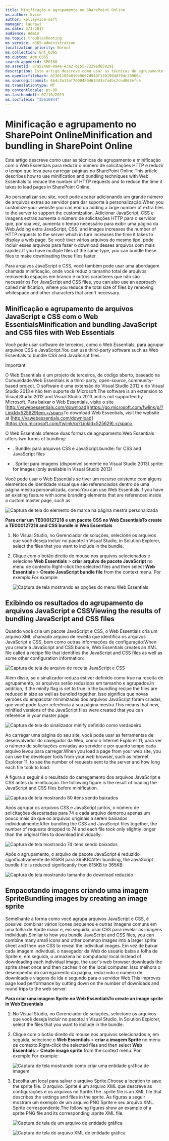 ```yaml
---
title: Minificação e agrupamento no SharePoint Online
ms.author: kvice
author: kelleyvice-msft
manager: laurawi
ms.date: 3/1/2017
audience: Admin
ms.topic: troubleshooting
ms.service: o365-administration
localization_priority: Normal
ms.collection: Ent_O365
ms.custom: Adm_O365
search.appverid: SPO160
ms.assetid: 87a52468-994e-43a2-b155-7229ed659291
description: Este artigo descreve como usar as técnicas de agrupamento e minificação com o Web Essentials para reduzir o número de solicitações HTTP e reduzir o tempo que leva para carregar páginas no SharePoint Online.
ms.openlocfilehash: 823011894019e9602d949f1301994d79dc209664
ms.sourcegitcommit: 6b4c3a11ef7000480463d43a7a4bc2ced063efce
ms.translationtype: MT
ms.contentlocale: pt-BR
ms.lasthandoff: 07/10/2019
ms.locfileid: "35616844"
---
```

# <a name="minification-and-bundling-in-sharepoint-online"></a><span data-ttu-id="18cfe-103">Minificação e agrupamento no SharePoint Online</span><span class="sxs-lookup"><span data-stu-id="18cfe-103">Minification and bundling in SharePoint Online</span></span>

<span data-ttu-id="18cfe-104">Este artigo descreve como usar as técnicas de agrupamento e minificação com o Web Essentials para reduzir o número de solicitações HTTP e reduzir o tempo que leva para carregar páginas no SharePoint Online.</span><span class="sxs-lookup"><span data-stu-id="18cfe-104">This article describes how to use minification and bundling techniques with Web Essentials to reduce the number of HTTP requests and to reduce the time it takes to load pages in SharePoint Online.</span></span>
  
<span data-ttu-id="18cfe-105">Ao personalizar seu site, você pode acabar adicionando um grande número de arquivos extras ao servidor para dar suporte à personalização.</span><span class="sxs-lookup"><span data-stu-id="18cfe-105">When you customize your website you can end up adding a large number of extra files to the server to support the customization.</span></span> <span data-ttu-id="18cfe-106">Adicionar JavaScript, CSS e imagens extras aumenta o número de solicitações HTTP para o servidor que, por sua vez, aumenta o tempo necessário para exibir uma página da Web.</span><span class="sxs-lookup"><span data-stu-id="18cfe-106">Adding extra JavaScript, CSS, and images increases the number of HTTP requests to the server which in turn increases the time it takes to display a web page.</span></span> <span data-ttu-id="18cfe-107">Se você tiver vários arquivos do mesmo tipo, pode incluir esses arquivos para fazer o download desses arquivos com mais rapidez.</span><span class="sxs-lookup"><span data-stu-id="18cfe-107">If you have multiple files of the same type, you can bundle these files to make downloading these files faster.</span></span>
  
<span data-ttu-id="18cfe-108">Para arquivos JavaScript e CSS, você também pode usar uma abordagem chamada minificação, onde você reduz o tamanho total de arquivos removendo espaços em branco e outros caracteres que não são necessários.</span><span class="sxs-lookup"><span data-stu-id="18cfe-108">For JavaScript and CSS files, you can also use an approach called minification, where you reduce the total size of files by removing whitespace and other characters that aren't necessary.</span></span>
  
## <a name="minification-and-bundling-javascript-and-css-files-with-web-essentials"></a><span data-ttu-id="18cfe-109">Minificação e agrupamento de arquivos JavaScript e CSS com o Web Essentials</span><span class="sxs-lookup"><span data-stu-id="18cfe-109">Minification and bundling JavaScript and CSS files with Web Essentials</span></span>

<span data-ttu-id="18cfe-110">Você pode usar software de terceiros, como o Web Essentials, para agrupar arquivos CSS e JavaScript.</span><span class="sxs-lookup"><span data-stu-id="18cfe-110">You can use third-party software such as Web Essentials to bundle CSS and JavaScript files.</span></span>
  
> [!IMPORTANT]
> <span data-ttu-id="18cfe-111">O Web Essentials é um projeto de terceiros, de código aberto, baseado na Comunidade.</span><span class="sxs-lookup"><span data-stu-id="18cfe-111">Web Essentials is a third-party, open-source, community-based project.</span></span> <span data-ttu-id="18cfe-112">O software é uma extensão do Visual Studio 2012 e do Visual Studio 2013 e não tem suporte da Microsoft.</span><span class="sxs-lookup"><span data-stu-id="18cfe-112">The software is an extension to Visual Studio 2012 and Visual Studio 2013 and is not supported by Microsoft.</span></span> <span data-ttu-id="18cfe-113">Para baixar o Web Essentials, visite o site [http://vswebessentials.com/download](https://go.microsoft.com/fwlink/p/?LinkId=525629)em.</span><span class="sxs-lookup"><span data-stu-id="18cfe-113">To download Web Essentials, visit the website at [http://vswebessentials.com/download](https://go.microsoft.com/fwlink/p/?LinkId=525629).</span></span> 
  
<span data-ttu-id="18cfe-114">O Web Essentials oferece duas formas de agrupamento:</span><span class="sxs-lookup"><span data-stu-id="18cfe-114">Web Essentials offers two forms of bundling:</span></span>
  
- <span data-ttu-id="18cfe-115">. Bundle: para arquivos CSS e JavaScript</span><span class="sxs-lookup"><span data-stu-id="18cfe-115">.bundle: for CSS and JavaScript files</span></span>
    
- <span data-ttu-id="18cfe-116">. Sprite: para imagens (disponível somente no Visual Studio 2013)</span><span class="sxs-lookup"><span data-stu-id="18cfe-116">.sprite: for images (only available in Visual Studio 2013)</span></span>
    
<span data-ttu-id="18cfe-117">Você pode usar o Web Essentials se tiver um recurso existente com alguns elementos de identidade visual que são referenciados dentro de uma página mestra personalizada, como:</span><span class="sxs-lookup"><span data-stu-id="18cfe-117">You can use Web Essentials if you have an existing feature with some branding elements that are referenced inside a custom master page, such as:</span></span>
  
![Captura de tela do elemento de marca na página mestra personalizada](media/3a6eba36-973d-482b-8556-a9394b8ba19f.png)
  
 <span data-ttu-id="18cfe-119">**Para criar um TE000127218 e um pacote CSS no Web Essentials**</span><span class="sxs-lookup"><span data-stu-id="18cfe-119">**To create a TE000127218 and CSS bundle in Web Essentials**</span></span>
  
1. <span data-ttu-id="18cfe-120">No Visual Studio, no Gerenciador de soluções, selecione os arquivos que você deseja incluir no pacote.</span><span class="sxs-lookup"><span data-stu-id="18cfe-120">In Visual Studio, in Solution Explorer, select the files that you want to include in the bundle.</span></span>
    
2. <span data-ttu-id="18cfe-121">Clique com o botão direito do mouse nos arquivos selecionados e selecione **Web Essentials** \> **criar arquivo de pacote JavaScript** no menu de contexto.</span><span class="sxs-lookup"><span data-stu-id="18cfe-121">Right-click the selected files and then select **Web Essentials** \> **Create JavaScript bundle file** from the context menu.</span></span> <span data-ttu-id="18cfe-122">Por exemplo:</span><span class="sxs-lookup"><span data-stu-id="18cfe-122">For example:</span></span> 
    
    ![Captura de tela mostrando as opções do menu Web Essentials](media/41aac84c-4538-4f78-b454-46e651f868a3.png)
  
## <a name="viewing-the-results-of-bundling-javascript-and-css-files"></a><span data-ttu-id="18cfe-124">Exibindo os resultados do agrupamento de arquivos JavaScript e CSS</span><span class="sxs-lookup"><span data-stu-id="18cfe-124">Viewing the results of bundling JavaScript and CSS files</span></span>

<span data-ttu-id="18cfe-125">Quando você cria um pacote JavaScript e CSS, o Web Essentials cria um arquivo XML chamado arquivo de receita que identifica os arquivos JavaScript e CSS, bem como outras informações de configuração:</span><span class="sxs-lookup"><span data-stu-id="18cfe-125">When you create a JavaScript and CSS bundle, Web Essentials creates an XML file called a recipe file that identifies the JavaScript and CSS files as well as some other configuration information:</span></span> 
  
![Captura de tela de arquivo de receita JavaScript e CSS](media/7ba891f8-52d8-467b-a0f6-b062dd1137a4.png)
  
<span data-ttu-id="18cfe-127">Além disso, se o sinalizador reduza estiver definido como true na receita de agrupamento, os arquivos serão reduzidos em tamanho e agrupados.</span><span class="sxs-lookup"><span data-stu-id="18cfe-127">In addition, if the minify flag is set to true in the bundling recipe the files are reduced in size as well as bundled together.</span></span> <span data-ttu-id="18cfe-128">Isso significa que novas versões do empacotar minimizadas dos arquivos JavaScript foram criadas, que você pode fazer referência à sua página mestra.</span><span class="sxs-lookup"><span data-stu-id="18cfe-128">This means that new, minified versions of the JavaScript files were created that you can reference in your master page.</span></span>
  
![Captura de tela do sinalizador minify definido como verdadeiro](media/50523af2-6412-4117-ac3d-5bd26f6d562e.png)
  
<span data-ttu-id="18cfe-130">Ao carregar uma página do seu site, você pode usar as ferramentas de desenvolvedor do navegador da Web, como o Internet Explorer 11, para ver o número de solicitações enviadas ao servidor e por quanto tempo cada arquivo levou para carregar.</span><span class="sxs-lookup"><span data-stu-id="18cfe-130">When you load a page from your web site, you can use the developer tools from your web browser, such as Internet Explorer 11, to see the number of requests sent to the server and how long each file took to load.</span></span>
  
<span data-ttu-id="18cfe-131">A figura a seguir é o resultado do carregamento dos arquivos JavaScript e CSS antes do minificação.</span><span class="sxs-lookup"><span data-stu-id="18cfe-131">The following figure is the result of loading the JavaScript and CSS files before minification.</span></span>
  
![Captura de tela mostrando 80 itens sendo baixados](media/e2df3912-1923-46e6-8cf2-3015a31554e1.png)
  
<span data-ttu-id="18cfe-133">Após agrupar os arquivos CSS e JavaScript juntos, o número de solicitações descartadas para 74 e cada arquivo demorou apenas um pouco mais do que os arquivos originais a serem baixados individualmente:</span><span class="sxs-lookup"><span data-stu-id="18cfe-133">After bundling the CSS and JavaScript files together, the number of requests dropped to 74 and each file took only slightly longer than the original files to download individually:</span></span>
  
![Captura de tela mostrando 74 itens sendo baixados](media/686c4387-70e8-4a74-9d45-059f33a91184.png)
  
<span data-ttu-id="18cfe-135">Após o agrupamento, o arquivo de pacote JavaScript é reduzido significativamente de 815KB para 365KB:</span><span class="sxs-lookup"><span data-stu-id="18cfe-135">After bundling, the JavaScript bundle file is reduced significantly from 815KB to 365KB:</span></span>
  
![Captura de tela mostrando tamanho do download reduzido](media/5e7dbd98-faff-4f68-b320-108fb252e395.png)
  
## <a name="bundling-images-by-creating-an-image-sprite"></a><span data-ttu-id="18cfe-137">Empacotando imagens criando uma imagem Sprite</span><span class="sxs-lookup"><span data-stu-id="18cfe-137">Bundling images by creating an image sprite</span></span>

<span data-ttu-id="18cfe-138">Semelhante à forma como você agrupa arquivos JavaScript e CSS, é possível combinar vários ícones pequenos e outras imagens comuns em uma folha de Sprite maior e, em seguida, usar CSS para revelar as imagens individuais.</span><span class="sxs-lookup"><span data-stu-id="18cfe-138">Similar to how you bundle JavaScript and CSS files, you can combine many small icons and other common images into a larger sprite sheet and then use CSS to reveal the individual images.</span></span> <span data-ttu-id="18cfe-139">Em vez de baixar cada imagem individual, o navegador da Web do usuário baixa a folha de Sprite e, em seguida, o armazena no computador local.</span><span class="sxs-lookup"><span data-stu-id="18cfe-139">Instead of downloading each individual image, the user's web browser downloads the sprite sheet once and then caches it on the local computer.</span></span> <span data-ttu-id="18cfe-140">Isso melhora o desempenho do carregamento da página, reduzindo o número de downloads e viagens de ida e segundo para o servidor Web.</span><span class="sxs-lookup"><span data-stu-id="18cfe-140">This improves page load performance by cutting down on the number of downloads and round trips to the web server.</span></span>
  
 <span data-ttu-id="18cfe-141">**Para criar uma imagem Sprite no Web Essentials**</span><span class="sxs-lookup"><span data-stu-id="18cfe-141">**To create an image sprite in Web Essentials**</span></span>
  
1. <span data-ttu-id="18cfe-142">No Visual Studio, no Gerenciador de soluções, selecione os arquivos que você deseja incluir no pacote.</span><span class="sxs-lookup"><span data-stu-id="18cfe-142">In Visual Studio, in Solution Explorer, select the files that you want to include in the bundle.</span></span>
    
2. <span data-ttu-id="18cfe-143">Clique com o botão direito do mouse nos arquivos selecionados e, em seguida, selecione o **Web Essentials** \> **criar a imagem Sprite** no menu de contexto.</span><span class="sxs-lookup"><span data-stu-id="18cfe-143">Right-click the selected files and then select **Web Essentials** \> **Create image sprite** from the context menu.</span></span> <span data-ttu-id="18cfe-144">Por exemplo:</span><span class="sxs-lookup"><span data-stu-id="18cfe-144">For example:</span></span> 
    
    ![Captura de tela mostrando como criar uma entidade gráfica de imagem](media/de0fe741-4ef7-4e3b-bafa-ef9f4822dac6.png)
  
3. <span data-ttu-id="18cfe-146">Escolha um local para salvar o arquivo Sprite.</span><span class="sxs-lookup"><span data-stu-id="18cfe-146">Choose a location to save the sprite file.</span></span> <span data-ttu-id="18cfe-147">O arquivo. Sprite é um arquivo XML que descreve as configurações e os arquivos no Sprite.</span><span class="sxs-lookup"><span data-stu-id="18cfe-147">The .sprite file is an XML file that describes the settings and files in the sprite.</span></span> <span data-ttu-id="18cfe-148">As figuras a seguir mostram um exemplo de um arquivo PNG Sprite e seu arquivo XML. Sprite correspondente.</span><span class="sxs-lookup"><span data-stu-id="18cfe-148">The following figures show an example of a sprite PNG file and its corresponding .sprite XML file.</span></span>
    
    ![Captura de tela de um arquivo de entidade gráfica](media/0876bb2a-d1b9-4169-8e95-9c290d628d90.png)
  
    ![Captura de tela de arquivo XML de entidade gráfica](media/d1f94776-280d-4d56-abb5-384f145d9989.png)
  

